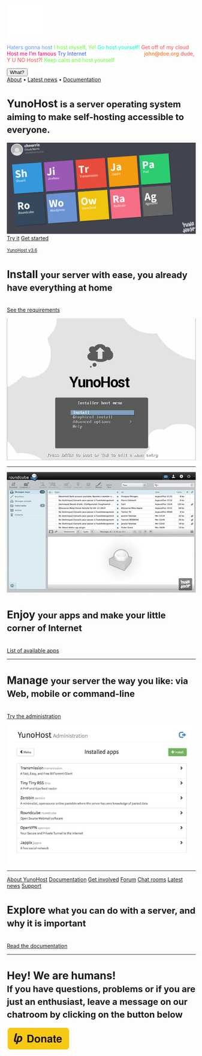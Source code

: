 <div class="teasing-part">                                                                      

  <div class="home-logo">
    <img src="/images/ynh_logo_white_300dpi.png" width="100"/>
  </div>

  <div class="punchline">
    <p>
      <span class="yolo 1" style="color: #6699FF;">Haters gonna host</span>
      <span class="yolo 2" style="color: #66FF33;">I host myself, Yo!</span>
      <span class="yolo 3" style="color: #00FFCC;">Go host yourself!</span>
      <span class="yolo 4" style="color: #FF5050;">Get off of my cloud</span>
      <span class="yolo 5" style="color: #FF0066;">Host me I’m famous</span>
      <span class="yolo 6" style="color: #3366FF;">Try Internet</span>
      <span class="yolo 7" style="color: #FFFFFF;">How I met your server</span>
      <span class="yolo 8" style="color: #FF6600;">john@doe.org</span>
      <span class="yolo 9" style="color: #FF5050;">dude, Y U NO Host?!</span>
      <span class="yolo 10" style="color: #66FF33;">Keep calm and host yourself</span>
    </p>
    <button class="btn btn-primary btn-lg btn-block yolobtn">What?</button>
  </div>

  <div class="main-links hidden-xs">
    <a href="/whatsyunohost">About</a> <span class="colored-bar">•</span> 
    <a href="https://forum.yunohost.org/c/announcement" target="_blank">Latest news</a> <span class="colored-bar">•</span> 
    <a href="/docs">Documentation</a>
  </div>

</div><!-- teasing-part -->

<div class="boring-part" markdown="1">

  <h1>YunoHost <small>is a server operating system aiming to make self-hosting accessible to everyone.</small></h1>

  <div class="home-panel">
    <img src="/images/home_panel.jpg" />
  </div>

  <div class="call-to-action">
    <a class="btn btn-primary btn-lg" href="/try">Try it</a>
    <a class="btn btn-success btn-lg" href="/install">Get started</a>
    <p class="text-muted"><small><a href="https://forum.yunohost.org/t/yunohost-3-6-release-sortie-de-yunohost-3-6/8359">YunoHost v3.6</a></small></p>
  </div>

  <div class="row cf">
    <div class="col-md-7">
      <h1>Install <small>your server with ease, you already have everything at home</small></h1>
      <p><br /><a href="/hardware">See the requirements</a></p>
    </div>
    <div class="col-md-4">
      <div class="feature-pic">
        <img src="/images/home_install.png" />
      </div>
    </div>
  </div>

  <hr />

  <div class="row cf">
    <div class="col-md-4">
      <div class="feature-pic">
        <img src="/images/home_enjoy.jpg" />
      </div>
    </div>
    <div class="col-md-7 text-right">
      <h1>Enjoy <small>your apps and make your little corner of Internet</small></h1>
      <p><br /><a href="/apps">List of available apps</a></p>
    </div>
  </div>

  <hr />

  <div class="row cf">
    <div class="col-md-7">
      <h1>Manage <small>your server the way you like: via Web, mobile or command-line</small></h1>
      <p><br /><a href="/try">Try the administration</a></p>
    </div>
    <div class="col-md-4">
      <div class="feature-pic">
        <img src="/images/home_manage.jpg" />
      </div>
    </div>
  </div>

  <hr />

  <div class="row cf">
    <div class="col-md-4 button-list">
      <a class="btn btn-lg btn-block btn-primary" href="/whatsyunohost">About YunoHost</a>
      <a class="btn btn-lg btn-block btn-info" href="/docs">Documentation</a>
      <a class="btn btn-lg btn-block btn-success" href="/contribute">Get involved</a>
      <a class="btn btn-lg btn-block btn-warning" href="https://forum.yunohost.org/" target="_blank">Forum</a>
      <a class="btn btn-lg btn-block btn-default" href="chat_rooms_en" target="_blank">Chat rooms</a>
      <a class="btn btn-lg btn-block btn-danger" href="https://forum.yunohost.org/c/announcement">Latest news</a>
      <a class="btn btn-lg btn-block btn-danger btn-support" href="/help_fr">Support</a>
    </div>
    <div class="col-md-7 text-right">
      <h1>Explore <small>what you can do with a server, and why it is important</small></h1>
      <p><br /><a href="/docs">Read the documentation</a></p>
    </div>
  </div>

  <hr />

  <div class="text-center">
    <h1>Hey! We are humans!<br /><small> If you have questions, problems or if you are just an enthusiast, leave a message on our chatroom by clicking on the button below &nbsp;<span class="glyphicon glyphicon-share-alt"></span> </small></h1>

   <p class="liberapay">
     <a href="https://liberapay.com/YunoHost" target="_blank"><img src="/images/liberapay_logo.svg" alt="Donation button" title="Liberapay" /></a>
    </p>

  </div>

</div><!-- boring-part -->

<script type="text/javascript">
    jQuery('.teasing-part').css({
        marginTop: '0',
        display: 'block'
    });
    jQuery('.boring-part').css({
        marginTop: jQuery(window).height() + 100
    });
    jQuery( window ).resize(function() {
        jQuery('.boring-part').css({
            marginTop: jQuery('.teasing-part').height() + 100
        });
    });
    jQuery('.yolo').hide();
    randomNumber = Math.floor((Math.random()*jQuery('.yolo').length)+1);
    color = jQuery('.yolo.' + randomNumber).css('color');
    jQuery('.yolo.' + randomNumber).fadeIn();
    document.title = jQuery('.yolo.' + randomNumber).text();
    jQuery('.colored-bar').css({
      color: color,
      fontWeight: 'bold',
      padding: '1%'
    });
    jQuery('.yolobtn').css({
      background: color,
      borderColor: color
    }).on('click', function() {
      jQuery('html, body').animate({
        scrollTop: jQuery(window).height() + 80
      }, 500);
    });

</script>

